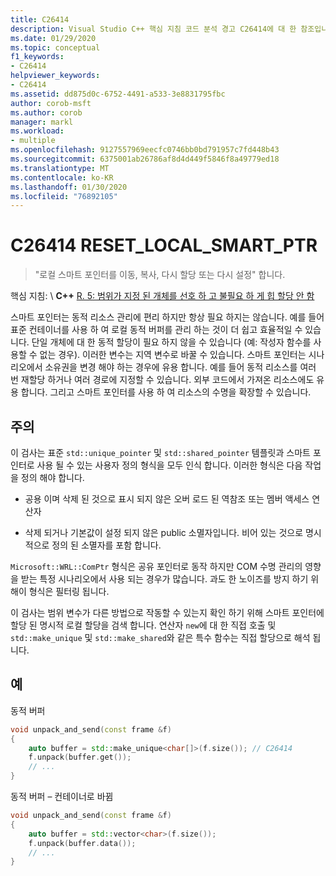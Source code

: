 ```yaml
---
title: C26414
description: Visual Studio C++ 핵심 지침 코드 분석 경고 C26414에 대 한 참조입니다.
ms.date: 01/29/2020
ms.topic: conceptual
f1_keywords:
- C26414
helpviewer_keywords:
- C26414
ms.assetid: dd875d0c-6752-4491-a533-3e8831795fbc
author: corob-msft
ms.author: corob
manager: markl
ms.workload:
- multiple
ms.openlocfilehash: 9127557969eecfc0746bb0bd791957c7fd448b43
ms.sourcegitcommit: 6375001ab26786af8d4d449f5846f8a49779ed18
ms.translationtype: MT
ms.contentlocale: ko-KR
ms.lasthandoff: 01/30/2020
ms.locfileid: "76892105"
---
```

# <a name="c26414-reset_local_smart_ptr"></a>C26414 RESET_LOCAL_SMART_PTR

> "로컬 스마트 포인터를 이동, 복사, 다시 할당 또는 다시 설정" 합니다.

핵심 지침: \ **C++**
[R. 5: 범위가 지정 된 개체를 선호 하 고 불필요 하 게 힙 할당 안 함](https://isocpp.github.io/CppCoreGuidelines/CppCoreGuidelines#Rr-scoped)

스마트 포인터는 동적 리소스 관리에 편리 하지만 항상 필요 하지는 않습니다. 예를 들어 표준 컨테이너를 사용 하 여 로컬 동적 버퍼를 관리 하는 것이 더 쉽고 효율적일 수 있습니다. 단일 개체에 대 한 동적 할당이 필요 하지 않을 수 있습니다 (예: 작성자 함수를 사용할 수 없는 경우). 이러한 변수는 지역 변수로 바꿀 수 있습니다. 스마트 포인터는 시나리오에서 소유권을 변경 해야 하는 경우에 유용 합니다. 예를 들어 동적 리소스를 여러 번 재할당 하거나 여러 경로에 지정할 수 있습니다. 외부 코드에서 가져온 리소스에도 유용 합니다. 그리고 스마트 포인터를 사용 하 여 리소스의 수명을 확장할 수 있습니다.

## <a name="remarks"></a>주의

이 검사는 표준 `std::unique_pointer` 및 `std::shared_pointer` 템플릿과 스마트 포인터로 사용 될 수 있는 사용자 정의 형식을 모두 인식 합니다. 이러한 형식은 다음 작업을 정의 해야 합니다.

- 공용 이며 삭제 된 것으로 표시 되지 않은 오버 로드 된 역참조 또는 멤버 액세스 연산자

- 삭제 되거나 기본값이 설정 되지 않은 public 소멸자입니다. 비어 있는 것으로 명시적으로 정의 된 소멸자를 포함 합니다.

`Microsoft::WRL::ComPtr` 형식은 공유 포인터로 동작 하지만 COM 수명 관리의 영향을 받는 특정 시나리오에서 사용 되는 경우가 많습니다. 과도 한 노이즈를 방지 하기 위해이 형식은 필터링 됩니다.

이 검사는 범위 변수가 다른 방법으로 작동할 수 있는지 확인 하기 위해 스마트 포인터에 할당 된 명시적 로컬 할당을 검색 합니다. 연산자 `new`에 대 한 직접 호출 및 `std::make_unique` 및 `std::make_shared`와 같은 특수 함수는 직접 할당으로 해석 됩니다.

## <a name="example"></a>예

동적 버퍼

```cpp
void unpack_and_send(const frame &f)
{
    auto buffer = std::make_unique<char[]>(f.size()); // C26414
    f.unpack(buffer.get());
    // ...
}
```

동적 버퍼 – 컨테이너로 바뀜

```cpp
void unpack_and_send(const frame &f)
{
    auto buffer = std::vector<char>(f.size());
    f.unpack(buffer.data());
    // ...
}
```
